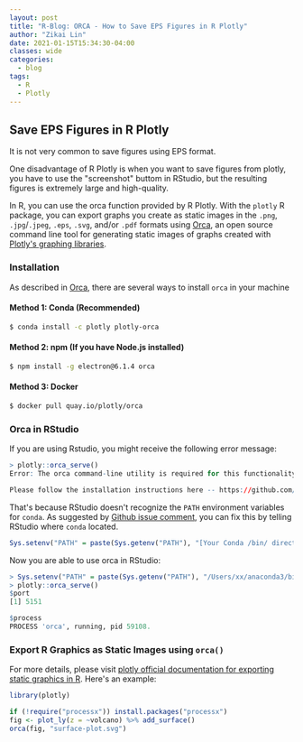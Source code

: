 ```yaml
---
layout: post
title: "R-Blog: ORCA - How to Save EPS Figures in R Plotly"
author: "Zikai Lin"
date: 2021-01-15T15:34:30-04:00
classes: wide 
categories:
  - blog
tags:
  - R
  - Plotly
---
```




## Save EPS Figures in R Plotly



It is not very common to save figures using EPS format. 



One disadvantage of R Plotly is when you want to save figures from plotly, you have to use the "screenshot" buttom in RStudio, but the resulting figures is extremely large and high-quality. 



In R, you can use the orca function provided by R Plotly. With the `plotly` R package, you can export graphs you create as static images in the `.png`, `.jpg`/`.jpeg`, `.eps`, `.svg`, and/or `.pdf` formats using [Orca](https://github.com/plotly/orca), an open source command line tool for generating static images of graphs created with [Plotly's graphing libraries](https://plotly.com/graphing-libraries).



### Installation

As described in [Orca](https://github.com/plotly/orca), there are several ways to install `orca` in your machine



#### Method 1: Conda (Recommended)

```bash
$ conda install -c plotly plotly-orca
```





#### Method 2: npm (If you have Node.js installed)

```bash
$ npm install -g electron@6.1.4 orca
```





#### Method 3: Docker

```bash
$ docker pull quay.io/plotly/orca
```





### Orca in RStudio

If you are using Rstudio, you might receive the following error message:

```R
> plotly::orca_serve()
Error: The orca command-line utility is required for this functionality.

Please follow the installation instructions here -- https://github.com/plotly/orca#installation
```

That's because RStudio doesn't recognize the `PATH` environment variables for `conda`. As suggested by [Github issue comment](https://github.com/plotly/orca/issues/120#issuecomment-424000634), you can fix this by telling RStudio where `conda` located.

```R
Sys.setenv("PATH" = paste(Sys.getenv("PATH"), "[Your Conda /bin/ directory]", sep = .Platform$path.sep))
```

Now you are able to use orca in RStudio: 

```R
> Sys.setenv("PATH" = paste(Sys.getenv("PATH"), "/Users/xx/anaconda3/bin/", sep = .Platform$path.sep))
> plotly::orca_serve()
$port
[1] 5151

$process
PROCESS 'orca', running, pid 59108.
```



### Export R Graphics as Static Images using `orca()`

For more details, please visit [plotly official documentation for exporting static graphics in R](https://plotly.com/r/static-image-export/). Here's an example:

```R
library(plotly)

if (!require("processx")) install.packages("processx")
fig <- plot_ly(z = ~volcano) %>% add_surface()
orca(fig, "surface-plot.svg")
```

